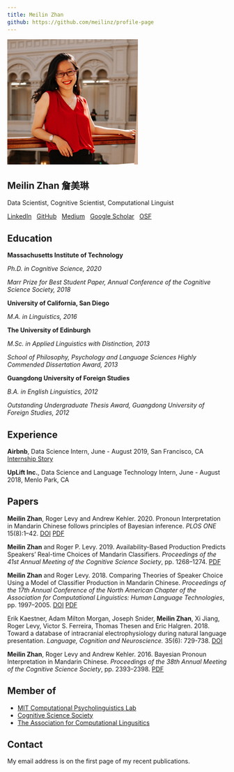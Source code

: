 ```yaml
---
title: Meilin Zhan
github: https://github.com/meilinz/profile-page
---
```


![](./assets/profile_0.jpg)

## Meilin Zhan 詹美琳

Data Scientist, Cognitive Scientist, Computational Linguist

[LinkedIn](https://www.linkedin.com/in/meilinzhan/) &nbsp;
[GitHub](https://github.com/meilinz) &nbsp;
[Medium](https://medium.com/@meilinzhan) &nbsp;
[Google Scholar](https://scholar.google.com/citations?user=OX7MvuMAAAAJ&hl=en) &nbsp;
[OSF](https://osf.io/kzdtj/)

## Education
**Massachusetts Institute of Technology**

*Ph.D. in Cognitive Science, 2020*

*Marr Prize for Best Student Paper, Annual Conference of the Cognitive Science Society, 2018*

**University of California, San Diego**

*M.A. in Linguistics, 2016*

**The University of Edinburgh**

*M.Sc. in Applied Linguistics with Distinction, 2013*

*School of Philosophy, Psychology and Language Sciences Highly Commended Dissertation Award, 2013*

**Guangdong University of Foreign Studies**

*B.A. in English Linguistics, 2012*

*Outstanding Undergraduate Thesis Award, Guangdong University of Foreign Studies, 2012*


## Experience
**Airbnb**,  Data Science Intern, June - August 2019, San Francisco, CA [Internship Story](https://medium.com/swlh/what-i-learned-from-airbnb-data-science-internship-c2936c3e94df)


**UpLift Inc.**, Data Science and Language Technology Intern, June - August 2018, Menlo Park, CA


## Papers
  **Meilin Zhan**, Roger Levy and Andrew Kehler. 2020. Pronoun Interpretation in Mandarin Chinese follows principles of Bayesian inference.  *PLOS ONE* 15(8):1–42. [DOI](https://journals.plos.org/plosone/article?id=10.1371/journal.pone.0237012) [PDF](https://journals.plos.org/plosone/article/file?id=10.1371/journal.pone.0237012&type=printable)
  
  **Meilin Zhan** and Roger P. Levy. 2019. Availability-Based Production Predicts Speakers’ Real-time Choices of Mandarin Classifiers.  *Proceedings of the 41st Annual Meeting of the Cognitive Science Society*, pp. 1268–1274. [PDF](https://cogsci.mindmodeling.org/2019/papers/0231/0231.pdf)

  **Meilin Zhan** and Roger Levy. 2018. Comparing Theories of Speaker Choice Using a Model of Classifier Production in Mandarin Chinese. *Proceedings of the 17th Annual Conference of the North American Chapter of the Association for Computational Linguistics: Human Language Technologies*, pp. 1997–2005. [DOI](https://www.aclweb.org/anthology/N18-1181/) [PDF](https://www.aclweb.org/anthology/N18-1181.pdf)

  Erik Kaestner, Adam Milton Morgan, Joseph Snider, **Meilin Zhan**, Xi Jiang, Roger Levy, Victor S. Ferreira, Thomas Thesen and Eric Halgren. 2018. Toward a database of intracranial electrophysiology during natural language presentation.  *Language, Cognition and Neuroscience.* 35(6): 729-738. [DOI](https://www.tandfonline.com/doi/abs/10.1080/23273798.2018.1500262?journalCode=plcp21)

  **Meilin Zhan**, Roger Levy and Andrew Kehler. 2016. Bayesian Pronoun Interpretation in Mandarin Chinese. *Proceedings of the 38th Annual Meeting of the Cognitive Science Society*, pp. 2393–2398. [PDF](https://cogsci.mindmodeling.org/2016/papers/0414/paper0414.pdf)

## Member of
- [MIT Computational Psycholinguistics Lab](http://cpl.mit.edu/)
- [Cognitive Science Society](https://cognitivesciencesociety.org/)
- [The Association for Computational Lingusitics](https://www.aclweb.org/portal/)

## Contact
My email address is on the first page of my recent publications.
<p>&nbsp;</p>
